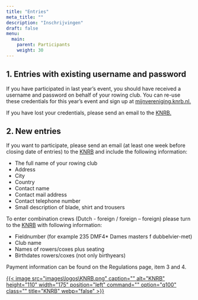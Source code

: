 ```yaml
---
title: "Entries"
meta_title: ""
description: "Inschrijvingen"
draft: false
menu:
  main:
    parent: Participants
    weight: 30
---
```

## 1. Entries with existing username and password
If you have participated in last year’s event, you should have received a username and password on behalf of your rowing club. You can re-use these credentials for this year’s event and sign up at [mijnvereniging.knrb.nl.](https://mijnvereniging.knrb.nl/Account/Login?ReturnUrl=%2F)

If you have lost your credentials, please send an email to the [KNRB.](martijn.vanrossum@knrb.nl)

## 2. New entries
If you want to participate, please send an email (at least one week before closing date of entries) to the [KNRB](martijn.vanrossum@knrb.nl) and include the following information:

- The full name of your rowing club
- Address
- City
- Country
- Contact name
- Contact mail address
- Contact telephone number
- Small description of blade, shirt and trousers

To enter combination crews (Dutch -  foreign / foreign – foreign) please turn to the [KNRB](martijn.vanrossum@knrb.nl) with following information:

- Fieldnumber (for example 235 DMF4* Dames masters f dubbelvier-met)
- Club name
- Names of rowers/coxes plus seating
- Birthdates rowers/coxes (not only birthyears)

Payment information can be found on the Regulations page, item 3 and 4.

<div class="grid grid-cols-1">

[{{< image src="images\logos\KNRB.png" caption="" alt="KNRB" height="110" width="175" position="left" command="" option="q100" class="" title="KNRB"  webp="false" >}}](https://mijnvereniging.knrb.nl/Account/Login?ReturnUrl=%2F)

</div>